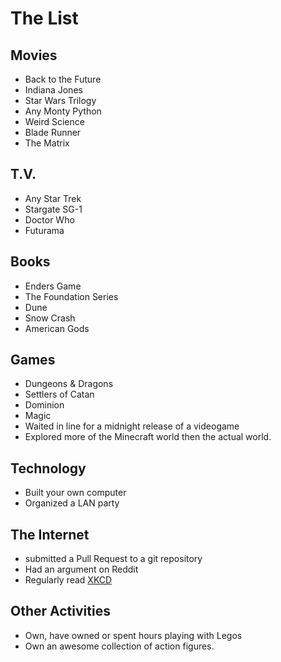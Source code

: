 
# The List

## Movies
* Back to the Future
* Indiana Jones
* Star Wars Trilogy
* Any Monty Python
* Weird Science
* Blade Runner
* The Matrix

## T.V.
* Any Star Trek
* Stargate SG-1
* Doctor Who
* Futurama

## Books
* Enders Game
* The Foundation Series
* Dune
* Snow Crash
* American Gods

## Games
* Dungeons & Dragons
* Settlers of Catan
* Dominion
* Magic
* Waited in line for a midnight release of a videogame
* Explored more of the Minecraft world then the actual world.

## Technology
* Built your own computer
* Organized a LAN party

## The Internet
* submitted a Pull Request to a git repository
* Had an argument on Reddit
* Regularly read [XKCD](http://xkcd.com)

## Other Activities
* Own, have owned or spent hours playing with Legos
* Own an awesome collection of action figures. 
